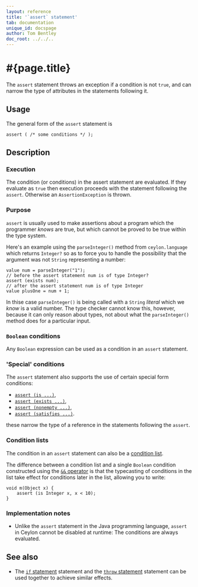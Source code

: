 ```yaml
---
layout: reference
title: '`assert` statement'
tab: documentation
unique_id: docspage
author: Tom Bentley
doc_root: ../../..
---
```


# #{page.title}

The `assert` statement throws an exception if a condition is not 
`true`, and can narrow the type of attributes in the statements following it.

## Usage 

The general form of the `assert` statement is

<!-- check:none -->
    
    assert ( /* some conditions */ );


## Description

### Execution

The condition (or conditions) in the assert statement are evaluated. If they 
evaluate as `true` then execution proceeds with the statement following the 
`assert`. Otherwise an `AssertionException` is thrown.

### Purpose

`assert` is usually used to make assertions about a program which 
the programmer *knows* are true, but which cannot be proved 
to be true within the type system. 

Here's an example using the `parseInteger()` method from `ceylon.language` 
which returns `Integer?` so as to force you to handle the possibility that 
the argument was not `String` representing a number:

    value num = parseInteger("1");
    // before the assert statement num is of type Integer?
    assert (exists num);
    // after the assert statement num is of type Integer
    value plusOne = num + 1;
    
In thise case `parseInteger()` is being called with a `String` *literal* which 
we *know* is a valid number. The type checker cannot know this, however, 
because it can only reason about types, not about what the 
`parseInteger()` method does for a particular input. 

### `Boolean` conditions

Any `Boolean` expression can be used as a condition in an `assert` statement.

### 'Special' conditions

The `assert` statement also supports the use of certain special form conditions:

* [`assert (is ...)`](../conditions/#if_is_), 
* [`assert (exists ...)`](../conditions/#if_exists_), 
* [`assert (nonempty ...)`](../conditions/#if_nonempty_), 
* [`assert (satisfies ...)`](../conditions/#if_satisfies_).

these narrow the type of a reference in the statements following the `assert`.


### Condition lists

The condition in an `assert` statement can also be a
[condition list](../conditions#condition_lists).

The difference between a 
condition list and a single `Boolean` condition constructed using the 
[`&&` operator](../../operator/and/)
is that the typecasting of conditions in the list take effect for conditions 
later in the list, allowing you to write:

    void m(Object x) {
        assert (is Integer x, x < 10);
    }
    
### Implementation notes

* Unlike the `assert` statement in the Java programming language, `assert` in 
  Ceylon cannot be disabled at runtime: The conditions are always evaluated. 

## See also

* The [`if` statement](../if) statement and the [`throw` statement](../throw)
  statement can be used together to achieve similar effects.
<!-- TODO 
* [`assert` in the language specification](#{page.doc_root}/#{site.urls.spec_relative}#TODO)
-->


